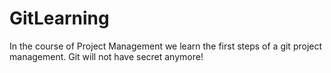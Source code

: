 # GitLearning

In the course of Project Management we learn the first steps of a git project management.
Git will not have secret anymore!
